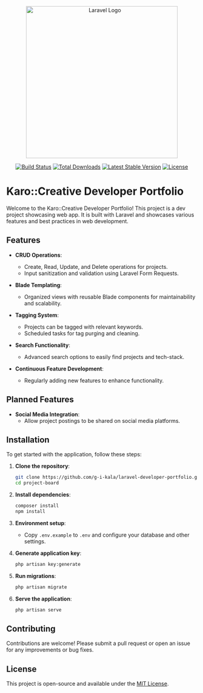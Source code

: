 <p align="center"><a href="https://laravel.com" target="_blank"><img src="https://raw.githubusercontent.com/laravel/art/master/logo-lockup/5%20SVG/2%20CMYK/1%20Full%20Color/laravel-logolockup-cmyk-red.svg" width="400" alt="Laravel Logo"></a></p>

<p align="center">
<a href="https://github.com/laravel/framework/actions"><img src="https://github.com/laravel/framework/workflows/tests/badge.svg" alt="Build Status"></a>
<a href="https://packagist.org/packages/laravel/framework"><img src="https://img.shields.io/packagist/dt/laravel/framework" alt="Total Downloads"></a>
<a href="https://packagist.org/packages/laravel/framework"><img src="https://img.shields.io/packagist/v/laravel/framework" alt="Latest Stable Version"></a>
<a href="https://packagist.org/packages/laravel/framework"><img src="https://img.shields.io/packagist/l/laravel/framework" alt="License"></a>
</p>

# Karo::Creative Developer Portfolio

Welcome to the Karo::Creative Developer Portfolio! This project is a dev project showcasing web app. It is built with Laravel and showcases various features and best practices in web development. 

## Features

- **CRUD Operations**: 
  - Create, Read, Update, and Delete operations for projects.
  - Input sanitization and validation using Laravel Form Requests.

- **Blade Templating**: 
  - Organized views with reusable Blade components for maintainability and scalability.

- **Tagging System**: 
  - Projects can be tagged with relevant keywords.
  - Scheduled tasks for tag purging and cleaning.

- **Search Functionality**:
  - Advanced search options to easily find projects and tech-stack.

- **Continuous Feature Development**:
  - Regularly adding new features to enhance functionality.

## Planned Features

- **Social Media Integration**:
  - Allow project postings to be shared on social media platforms.


## Installation

To get started with the application, follow these steps:

1. **Clone the repository**:
   ```bash
   git clone https://github.com/g-i-kala/laravel-developer-portfolio.git
   cd project-board
   ```

2. **Install dependencies**:
   ```bash
   composer install
   npm install
   ```

3. **Environment setup**:
   - Copy `.env.example` to `.env` and configure your database and other settings.

4. **Generate application key**:
   ```bash
   php artisan key:generate
   ```

5. **Run migrations**:
   ```bash
   php artisan migrate
   ```

6. **Serve the application**:
   ```bash
   php artisan serve
   ```

## Contributing

Contributions are welcome! Please submit a pull request or open an issue for any improvements or bug fixes.

## License

This project is open-source and available under the [MIT License](LICENSE).

